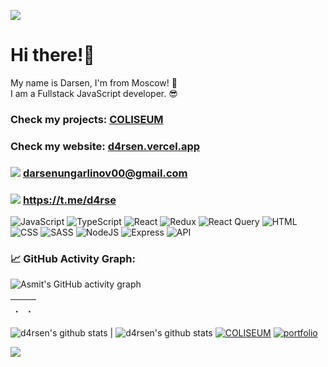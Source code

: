 ![](./assets/rinnegan.gif)
# Hi there!🤘

My name is Darsen, I'm from Moscow! 🙈 <br />
I am a Fullstack JavaScript developer. 😎 <br />

### Check my projects: [COLISEUM](https://coliseum-game.vercel.app/home)
### Check my website: [d4rsen.vercel.app](https://d4rsen.vercel.app/)
### ![](https://img.shields.io/badge/Gmail-D14836?style=for-the-badge&logo=gmail&logoColor=white) darsenungarlinov00@gmail.com
### ![](https://img.shields.io/badge/Telegram-2CA5E0?style=for-the-badge&logo=telegram&logoColor=white) https://t.me/d4rse


![JavaScript](https://img.shields.io/badge/JavaScript-F7DF1E?style=for-the-badge&logo=javascript&logoColor=black)
![TypeScript](https://img.shields.io/badge/TypeScript-007ACC?style=for-the-badge&logo=typescript&logoColor=white)
![React](https://img.shields.io/badge/React-20232A?style=for-the-badge&logo=react&logoColor=61DAFB)
![Redux](https://img.shields.io/badge/Redux-593D88?style=for-the-badge&logo=redux&logoColor=white)
![React Query](https://img.shields.io/badge/-ReactQuery-090909?style=for-the-badge&logo=ReactQuery)
![HTML](https://img.shields.io/badge/HTML5-E34F26?style=for-the-badge&logo=html5&logoColor=white)
![CSS](https://img.shields.io/badge/CSS3-1572B6?style=for-the-badge&logo=css3&logoColor=white)
![SASS](https://img.shields.io/badge/-SASS-090909?style=for-the-badge&logo=sass)
![NodeJS](https://img.shields.io/badge/-NodeJs-090909?style=for-the-badge&logo=Node)
![Express](https://img.shields.io/badge/Express.js-404D59?style=for-the-badge)
![API](https://img.shields.io/badge/PostgreSQL-316192?style=for-the-badge&logo=postgresql&logoColor=white)

### 📈 GitHub Activity Graph:
![Asmit's GitHub activity graph](https://activity-graph.herokuapp.com/graph?username=d4rsen&hide_border=true&theme=redical)

 . | .
--- | --- 
![d4rsen's github stats](https://github-readme-stats.vercel.app/api?username=d4rsen&show_icons=true&theme=radical&include_all_commits=true)
| ![d4rsen's github stats](https://github-readme-stats.vercel.app/api/top-langs/?username=d4rsen&theme=radical&layout=compact)
[![COLISEUM](https://github-readme-stats.vercel.app/api/pin/?username=d4rsen&repo=Coliseum&theme=radical&show_owner=true)](https://github.com/d4rsen/Coliseum)
[![portfolio](https://github-readme-stats.vercel.app/api/pin/?username=d4rsen&repo=d4rsen-portfolio&theme=radical&show_owner=true)](https://github.com/d4rsen/d4rsen-portfolio)

![](https://visitor-badge.glitch.me/badge?page_id=d4rsen)

